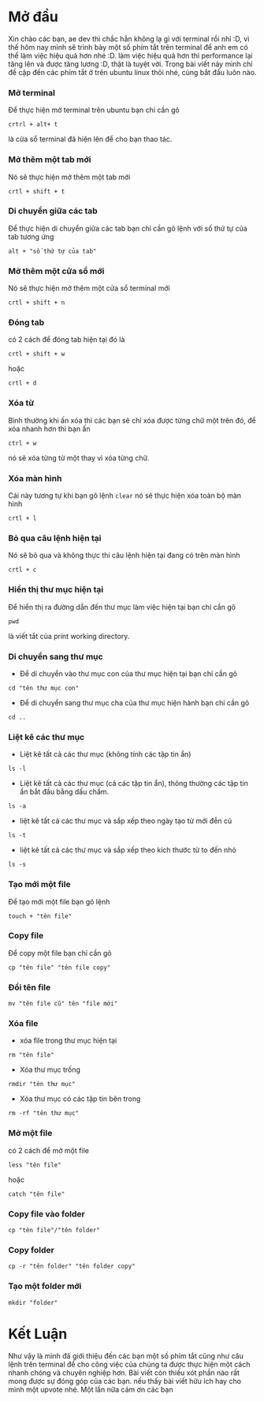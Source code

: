 # Mở đầu 
Xin chào các bạn, ae dev thì chắc hẳn không lạ gì với terminal rồi nhỉ :D, vì thế hôm nay mình sẽ trình bày một số phím tắt trên terminal để anh em có thể làm việc hiệu quả hơn nhé :D. làm việc hiệu quả hơn thì  performance lại tăng lên và được tăng lương :D, thật là tuyệt vời. Trong bài viết này mình chỉ đề cập đến các phím tắt ở trên ubuntu linux thôi nhé, cùng bắt đầu luôn nào.
### Mở terminal
Để thực hiện mở terminal trên ubuntu bạn chỉ cần gõ 
```
crtrl + alt+ t
```
là cửa sổ terminal đã hiện lên để cho bạn thao tác.
### Mở thêm một tab mới
Nó sẽ thực hiện mở thêm một tab mới 
```
crtl + shift + t
```
### Di chuyển giữa các tab
Để thực hiện di chuyển giữa các tab bạn chỉ cần gõ lệnh với số thứ tự của tab tương ứng
```
alt + "số thứ tự của tab"
```
### Mở thêm một cửa sổ mới 
Nó sẽ thực hiện mở thêm một cửa sổ terminal mới
```
crtl + shift + n
```
### Đóng tab 
có 2 cách để đóng tab hiện tại đó là 
```
crtl + shift + w
```
hoặc 
```
crtl + d
```
### Xóa từ
Bình thường khi ấn xóa thì các bạn sẽ chỉ xóa được từng chữ một trên đó, để xóa nhanh hơn thì bạn ấn 
```
ctrl + w
```
nó sẽ xóa từng từ một thay vì xóa từng chữ.
### Xóa màn hình
Cái này tương tự khi bạn gõ lệnh `clear` nó sẽ thực hiện xóa toàn bộ  màn hình 
```
crtl + l
```
### Bỏ qua câu lệnh hiện tại
Nó sẽ bỏ qua và không thực thi câu lệnh hiện tại đang có trên màn hình 
```
crtl + c
```
### Hiển thị thư mục hiện tại 
Để hiển thị  ra đường dẫn đến thư mục làm việc hiện tại bạn chỉ cần gõ
```
pwd
```
 là viết tắt của print working directory.
### Di chuyển sang thư mục
* Để di chuyển vào thư mục con của thư mục hiện tại bạn chỉ cần gõ 
```
cd "tên thư mục con"
```
* Để di chuyển sang thư mục cha của thư mục hiện hành bạn chỉ cần gõ 
```
cd ..
```
### Liệt kê các thư mục 
* Liệt kê tất cả các thư mục (không tính các tập tin ẩn)
```
ls -l
```
* Liệt kê tất cả các thư mục (cả các tập tin ẩn), thông thường các  tập tin ẩn bắt đầu bằng dấu chấm.
```
ls -a
```
* liệt kê tất cả các thư mục và sắp xếp theo ngày tạo từ mới đễn cũ
```
ls -t
```
* liệt kê tất cả các thư mục và sắp xếp theo kích thước từ to đến nhỏ  
```
ls -s
```
### Tạo mới một file
Để tạo mới một file bạn gõ lệnh 
```
touch + "tên file"
```
### Copy file 
Để copy một file bạn chỉ cần gõ 
```
cp "tên file" "tên file copy"
```
### Đổi tên file 
```
mv "tên file cũ" tên "file mới"
```

### Xóa file 
* xóa file trong thư mục hiện tại 
```
rm "tên file"
```
* Xóa thư mục trống 
```
rmdir "tên thư mục"
```
* Xóa thư mục có các tập tin bên trong 
```
rm -rf "tên thư mục"
```
### Mở một file 
có 2 cách để mở một file 
```
less "tên file" 
```
hoặc 
```
catch "tên file"
```
### Copy file vào folder
```
cp "tên file"/"tên folder"
```
### Copy folder
```
cp -r "tên folder" "tên folder copy"
```
### Tạo một  folder mới 
```
mkdir "folder"
```
# Kết Luận 
Như vậy là mình đã giới thiệu đến các bạn một số phím tắt cũng như câu lệnh trên terminal để cho công việc của chúng ta được thực hiện một cách nhanh chóng và chuyên nghiệp hơn. Bài viết còn thiếu xót phần nào rất mong được sự đóng góp của các bạn. nếu thấy bài viết hữu ích hay cho  mình một upvote nhé. Một lần nữa cảm ơn các bạn